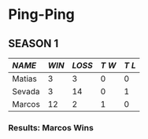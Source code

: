 # Ping-Ping
## SEASON 1


|*NAME*|*WIN*|*LOSS*|*T W*|*T L*|
|:-----|:----|:-----|:----|:----|
|Matias|3|3|0|0|
|Sevada|3|14|0|1|
|Marcos|12|2|1|0|

### Results: Marcos Wins
